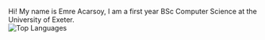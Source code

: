 Hi!
My name is Emre Acarsoy, I am a first year BSc Computer Science at the University of Exeter.  
![Top Languages](https://github-readme-stats.vercel.app/api/top-langs/?username=AtlasICL&layout=compact)
